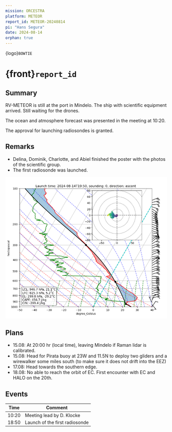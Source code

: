```yaml
---
mission: ORCESTRA
platform: METEOR
report_id: METEOR-20240814
pi: "Hans Segura"
date: 2024-08-14
orphan: true
---
```


{logo}`BOWTIE`

# {front}`report_id`

## Summary

RV-METEOR is still at the port in Mindelo. The ship with scientific equipment arrived. Still waiting for the drones.

The ocean and atmosphere forecast was presented in the meeting at 10:20.

The approval for launching radiosondes is granted.

## Remarks

- Delina, Dominik, Charlotte, and Abiel finished the poster with the photos of the scientific group.
- The first radiosonde was launched.

![skew_T](../figures/METEOR/skewT_2024-08-14T1950_ascent.png)

## Plans

- 15.08: At 20:00 hr (local time), leaving Mindelo if Raman lidar is calibrated.
- 15.08: Head for Pirata buoy at 23W and 11.5N to deploy two gliders and a wirewalker some miles south (to make sure it does not drift into the EEZ)
- 17.08: Head towards the southern edge.
- 18.08: No able to reach the orbit of EC. First encounter with EC and HALO on the 20th.

## Events

Time | Comment
--- | ---
10:20 | Meeting lead by D. Klocke
18:50 | Launch of the first radiosonde

